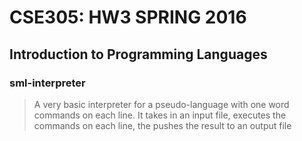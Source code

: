 # CSE305: HW3 SPRING 2016
## Introduction to Programming Languages
### sml-interpreter

> A very basic interpreter for a pseudo-language with one 
> word commands on each line. It takes in an input file, executes
> the commands on each line, the pushes the result to an output file
